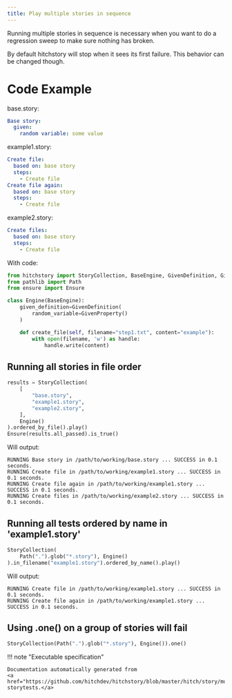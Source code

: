 ```yaml
---
title: Play multiple stories in sequence
---
```




Running multiple stories in sequence is necessary when
you want to do a regression sweep to make sure nothing
has broken.

By default hitchstory will stop when it sees its first
failure. This behavior can be changed though.


# Code Example



base.story:

```yaml
Base story:
  given:
    random variable: some value
```
example1.story:

```yaml
Create file:
  based on: base story
  steps:
    - Create file
Create file again:
  based on: base story
  steps:
    - Create file
```
example2.story:

```yaml
Create files:
  based on: base story
  steps:
    - Create file
```

With code:

```python
from hitchstory import StoryCollection, BaseEngine, GivenDefinition, GivenProperty
from pathlib import Path
from ensure import Ensure

class Engine(BaseEngine):
    given_definition=GivenDefinition(
        random_variable=GivenProperty()
    )

    def create_file(self, filename="step1.txt", content="example"):
        with open(filename, 'w') as handle:
            handle.write(content)

```




## Running all stories in file order







```python
results = StoryCollection(
    [
        "base.story",
        "example1.story",
        "example2.story",
    ],
    Engine()
).ordered_by_file().play()
Ensure(results.all_passed).is_true()

```

Will output:
```
RUNNING Base story in /path/to/working/base.story ... SUCCESS in 0.1 seconds.
RUNNING Create file in /path/to/working/example1.story ... SUCCESS in 0.1 seconds.
RUNNING Create file again in /path/to/working/example1.story ... SUCCESS in 0.1 seconds.
RUNNING Create files in /path/to/working/example2.story ... SUCCESS in 0.1 seconds.
```





## Running all tests ordered by name in 'example1.story'







```python
StoryCollection(
    Path(".").glob("*.story"), Engine()
).in_filename("example1.story").ordered_by_name().play()

```

Will output:
```
RUNNING Create file in /path/to/working/example1.story ... SUCCESS in 0.1 seconds.
RUNNING Create file again in /path/to/working/example1.story ... SUCCESS in 0.1 seconds.
```





## Using .one() on a group of stories will fail







```python
StoryCollection(Path(".").glob("*.story"), Engine()).one()

```









!!! note "Executable specification"

    Documentation automatically generated from 
    <a href="https://github.com/hitchdev/hitchstory/blob/master/hitch/story/multiple.story">multiple.story
    storytests.</a>

